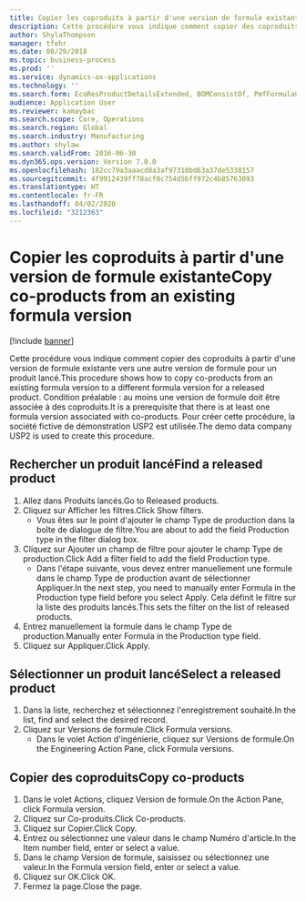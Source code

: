 ```yaml
---
title: Copier les coproduits à partir d'une version de formule existante
description: Cette procédure vous indique comment copier des coproduits à partir d'une version de formule existante vers une autre version de formule pour un produit lancé.
author: ShylaThompson
manager: tfehr
ms.date: 08/29/2018
ms.topic: business-process
ms.prod: ''
ms.service: dynamics-ax-applications
ms.technology: ''
ms.search.form: EcoResProductDetailsExtended, BOMConsistOf, PmfFormulaCoBy, BOMRouteCopyDialog
audience: Application User
ms.reviewer: kamaybac
ms.search.scope: Core, Operations
ms.search.region: Global
ms.search.industry: Manufacturing
ms.author: shylaw
ms.search.validFrom: 2016-06-30
ms.dyn365.ops.version: Version 7.0.0
ms.openlocfilehash: 182cc79a3aaacd8a3af97310bd63a37de5338157
ms.sourcegitcommit: 4f9912439ff78acf0c754d5bff972c4b85763093
ms.translationtype: HT
ms.contentlocale: fr-FR
ms.lasthandoff: 04/02/2020
ms.locfileid: "3212363"
---
```

# <a name="copy-co-products-from-an-existing-formula-version"></a><span data-ttu-id="8b734-103">Copier les coproduits à partir d'une version de formule existante</span><span class="sxs-lookup"><span data-stu-id="8b734-103">Copy co-products from an existing formula version</span></span>

[!include [banner](../../includes/banner.md)]

<span data-ttu-id="8b734-104">Cette procédure vous indique comment copier des coproduits à partir d'une version de formule existante vers une autre version de formule pour un produit lancé.</span><span class="sxs-lookup"><span data-stu-id="8b734-104">This procedure shows how to copy co-products from an existing formula version to a different formula version for a released product.</span></span> <span data-ttu-id="8b734-105">Condition préalable : au moins une version de formule doit être associée à des coproduits.</span><span class="sxs-lookup"><span data-stu-id="8b734-105">It is a prerequisite that there is at least one formula version associated with co-products.</span></span> <span data-ttu-id="8b734-106">Pour créer cette procédure, la société fictive de démonstration USP2 est utilisée.</span><span class="sxs-lookup"><span data-stu-id="8b734-106">The demo data company USP2 is used to create this procedure.</span></span>


## <a name="find-a-released-product"></a><span data-ttu-id="8b734-107">Rechercher un produit lancé</span><span class="sxs-lookup"><span data-stu-id="8b734-107">Find a released product</span></span>
1. <span data-ttu-id="8b734-108">Allez dans Produits lancés.</span><span class="sxs-lookup"><span data-stu-id="8b734-108">Go to Released products.</span></span>
2. <span data-ttu-id="8b734-109">Cliquez sur Afficher les filtres.</span><span class="sxs-lookup"><span data-stu-id="8b734-109">Click Show filters.</span></span>
    * <span data-ttu-id="8b734-110">Vous êtes sur le point d'ajouter le champ Type de production dans la boîte de dialogue de filtre.</span><span class="sxs-lookup"><span data-stu-id="8b734-110">You are about to add the field Production type in the filter dialog box.</span></span>  
3. <span data-ttu-id="8b734-111">Cliquez sur Ajouter un champ de filtre pour ajouter le champ Type de production.</span><span class="sxs-lookup"><span data-stu-id="8b734-111">Click Add a filter field to add the field Production type.</span></span>
    * <span data-ttu-id="8b734-112">Dans l'étape suivante, vous devez entrer manuellement une formule dans le champ Type de production avant de sélectionner Appliquer.</span><span class="sxs-lookup"><span data-stu-id="8b734-112">In the next step, you need to manually enter Formula in the Production type field before you select Apply.</span></span> <span data-ttu-id="8b734-113">Cela définit le filtre sur la liste des produits lancés.</span><span class="sxs-lookup"><span data-stu-id="8b734-113">This sets the filter on the list of released products.</span></span>  
4. <span data-ttu-id="8b734-114">Entrez manuellement la formule dans le champ Type de production.</span><span class="sxs-lookup"><span data-stu-id="8b734-114">Manually enter Formula in the Production type field.</span></span>
5. <span data-ttu-id="8b734-115">Cliquez sur Appliquer.</span><span class="sxs-lookup"><span data-stu-id="8b734-115">Click Apply.</span></span>

## <a name="select-a-released-product"></a><span data-ttu-id="8b734-116">Sélectionner un produit lancé</span><span class="sxs-lookup"><span data-stu-id="8b734-116">Select a released product</span></span>
1. <span data-ttu-id="8b734-117">Dans la liste, recherchez et sélectionnez l'enregistrement souhaité.</span><span class="sxs-lookup"><span data-stu-id="8b734-117">In the list, find and select the desired record.</span></span>
2. <span data-ttu-id="8b734-118">Cliquez sur Versions de formule.</span><span class="sxs-lookup"><span data-stu-id="8b734-118">Click Formula versions.</span></span>
    * <span data-ttu-id="8b734-119">Dans le volet Action d'ingénierie, cliquez sur Versions de formule.</span><span class="sxs-lookup"><span data-stu-id="8b734-119">On the Engineering Action Pane, click Formula versions.</span></span>  

## <a name="copy-co-products"></a><span data-ttu-id="8b734-120">Copier des coproduits</span><span class="sxs-lookup"><span data-stu-id="8b734-120">Copy co-products</span></span>
1. <span data-ttu-id="8b734-121">Dans le volet Actions, cliquez Version de formule.</span><span class="sxs-lookup"><span data-stu-id="8b734-121">On the Action Pane, click Formula version.</span></span>
2. <span data-ttu-id="8b734-122">Cliquez sur Co-produits.</span><span class="sxs-lookup"><span data-stu-id="8b734-122">Click Co-products.</span></span>
3. <span data-ttu-id="8b734-123">Cliquez sur Copier.</span><span class="sxs-lookup"><span data-stu-id="8b734-123">Click Copy.</span></span>
4. <span data-ttu-id="8b734-124">Entrez ou sélectionnez une valeur dans le champ Numéro d'article.</span><span class="sxs-lookup"><span data-stu-id="8b734-124">In the Item number field, enter or select a value.</span></span>
5. <span data-ttu-id="8b734-125">Dans le champ Version de formule, saisissez ou sélectionnez une valeur.</span><span class="sxs-lookup"><span data-stu-id="8b734-125">In the Formula version field, enter or select a value.</span></span>
6. <span data-ttu-id="8b734-126">Cliquez sur OK.</span><span class="sxs-lookup"><span data-stu-id="8b734-126">Click OK.</span></span>
7. <span data-ttu-id="8b734-127">Fermez la page.</span><span class="sxs-lookup"><span data-stu-id="8b734-127">Close the page.</span></span>

